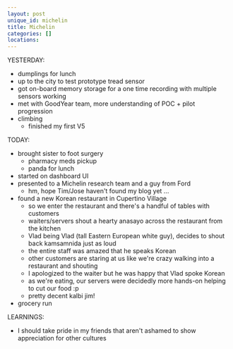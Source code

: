 ```yaml
---
layout: post
unique_id: michelin
title: Michelin
categories: []
locations: 
---
```


YESTERDAY:
* dumplings for lunch
* up to the city to test prototype tread sensor
* got on-board memory storage for a one time recording with multiple sensors working
* met with GoodYear team, more understanding of POC + pilot progression
* climbing
  * finished my first V5

TODAY:
* brought sister to foot surgery
  * pharmacy meds pickup
  * panda for lunch
* started on dashboard UI
* presented to a Michelin research team and a guy from Ford
  * hm, hope Tim/Jose haven't found my blog yet ...
* found a new Korean restaurant in Cupertino Village
  * so we enter the restaurant and there's a handful of tables with customers
  * waiters/servers shout a hearty anasayo across the restaurant from the kitchen
  * Vlad being Vlad (tall Eastern European white guy), decides to shout back kamsamnida just as loud
  * the entire staff was amazed that he speaks Korean
  * other customers are staring at us like we're crazy walking into a restaurant and shouting
  * I apologized to the waiter but he was happy that Vlad spoke Korean
  * as we're eating, our servers were decidedly more hands-on helping to cut our food :p
  * pretty decent kalbi jim!
* grocery run

LEARNINGS:
* I should take pride in my friends that aren't ashamed to show appreciation for other cultures
